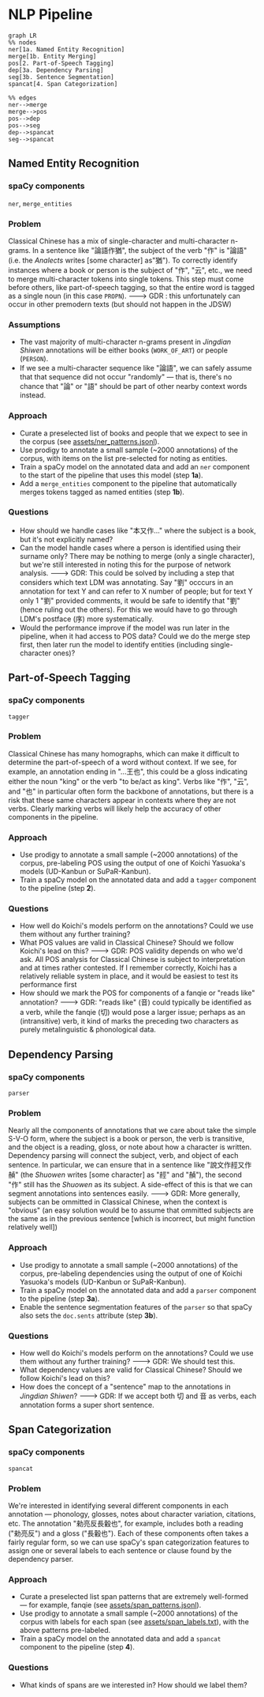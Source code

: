 # NLP Pipeline
```mermaid
graph LR
%% nodes
ner[1a. Named Entity Recognition]
merge[1b. Entity Merging]
pos[2. Part-of-Speech Tagging]
dep[3a. Dependency Parsing]
seg[3b. Sentence Segmentation]
spancat[4. Span Categorization]

%% edges
ner-->merge
merge-->pos
pos-->dep
pos-->seg
dep-->spancat
seg-->spancat
```
## Named Entity Recognition
### spaCy components
`ner`, `merge_entities`
### Problem
Classical Chinese has a mix of single-character and multi-character n-grams. In a sentence like "論語作猶", the subject of the verb "作" is "論語" (i.e. the _Analects_ writes [some character] as"猶"). To correctly identify instances where a book or person is the subject of "作", "云", etc., we need to merge multi-character tokens into single tokens. This step must come before others, like part-of-speech tagging, so that the entire word is tagged as a single noun (in this case `PROPN`).
---> GDR : this unfortunately can occur in other premodern texts (but should not happen in the JDSW)
### Assumptions
- The vast majority of multi-character n-grams present in _Jingdian Shiwen_ annotations will be either books (`WORK_OF_ART`) or people (`PERSON`).
- If we see a multi-character sequence like "論語", we can safely assume that that sequence did not occur "randomly" — that is, there's no chance that "論" or "語" should be part of other nearby context words instead.
### Approach
- Curate a preselected list of books and people that we expect to see in the corpus (see [assets/ner_patterns.jsonl](assets/ner_patterns.jsonl)).
- Use prodigy to annotate a small sample (~2000 annotations) of the corpus, with items on the list pre-selected for noting as entities.
- Train a spaCy model on the annotated data and add an `ner` component to the start of the pipeline that uses this model (step **1a**).
- Add a `merge_entities` component to the pipeline that automatically merges tokens tagged as named entities (step **1b**).
### Questions
- How should we handle cases like "本又作..." where the subject is a book, but it's not explicitly named?
- Can the model handle cases where a person is identified using their surname only? There may be nothing to merge (only a single character), but we're still interested in noting this for the purpose of network analysis.
---> GDR: This could be solved by including a step that considers which text LDM was annotating. Say "劉" occcurs in an annotation for text Y and can refer to X number of people; but for text Y only 1 "劉" provided comments, it would be safe to identify that "劉" (hence ruling out the others). For this we would have to go through LDM's postface (序) more systematically.
- Would the performance improve if the model was run later in the pipeline, when it had access to POS data? Could we do the merge step first, then later run the model to identify entities (including single-character ones)?
## Part-of-Speech Tagging
### spaCy components
`tagger`
### Problem
Classical Chinese has many homographs, which can make it difficult to determine the part-of-speech of a word without context. If we see, for example, an annotation ending in "...王也", this could be a gloss indicating either the noun "king" or the verb "to be/act as king". Verbs like "作", "云", and "也" in particular often form the backbone of annotations, but there is a risk that these same characters appear in contexts where they are not verbs. Clearly marking verbs will likely help the accuracy of other components in the pipeline.
### Approach
- Use prodigy to annotate a small sample (~2000 annotations) of the corpus, pre-labeling POS using the output of one of Koichi Yasuoka's models (UD-Kanbun or SuPaR-Kanbun).
- Train a spaCy model on the annotated data and add a `tagger` component to the pipeline (step **2**).
### Questions
- How well do Koichi's models perform on the annotations? Could we use them without any further training?
- What POS values are valid in Classical Chinese? Should we follow Koichi's lead on this?
---> GDR: POS validity depends on who we'd ask. All POS analysis for Classical Chinese is subject to interpretation and at times rather contested. If I remember correctly, Koichi has a relatively reliable system in place, and it would be easiest to test its performance first
- How should we mark the POS for components of a fanqie or "reads like" annotation?
---> GDR: "reads like" (音) could typically be identified as a verb, while the fanqie (切) would pose a larger issue; perhaps as an (intransitive) verb, it kind of marks the preceding two characters as purely metalinguistic & phonological data.
## Dependency Parsing
### spaCy components
`parser`
### Problem
Nearly all the components of annotations that we care about take the simple S-V-O form, where the subject is a book or person, the verb is transitive, and the object is a reading, gloss, or note about how a character is written. Dependency parsing will connect the subject, verb, and object of each sentence. In particular, we can ensure that in a sentence like "說文作䞓又作赬" (the _Shuowen_ writes [some character] as "䞓" and "赬"), the second "作" still has the _Shuowen_ as its subject. A side-effect of this is that we can segment annotations into sentences easily.
---> GDR: More generally, subjects can be ommitted in Classical Chinese, when the context is "obvious" (an easy solution would be to assume that ommitted subjects are the same as in the previous sentence [which is incorrect, but might function relatively well])
### Approach
- Use prodigy to annotate a small sample (~2000 annotations) of the corpus, pre-labeling dependencies using the output of one of Koichi Yasuoka's models (UD-Kanbun or SuPaR-Kanbun).
- Train a spaCy model on the annotated data and add a `parser` component to the pipeline (step **3a**).
- Enable the sentence segmentation features of the `parser` so that spaCy also sets the `doc.sents` attribute (step **3b**).
### Questions
- How well do Koichi's models perform on the annotations? Could we use them without any further training?
---> GDR: We should test this.
- What dependency values are valid for Classical Chinese? Should we follow Koichi's lead on this?
- How does the concept of a "sentence" map to the annotations in _Jingdian Shiwen_?
---> GDR: If we accept both 切 and 音 as verbs, each annotation forms a super short sentence.
## Span Categorization
### spaCy components
`spancat`
### Problem
We're interested in identifying several different components in each annotation — phonology, glosses, notes about character variation, citations, etc. The annotation "勑亮反長轂也", for example, includes both a reading ("勑亮反") and a gloss ("長轂也"). Each of these components often takes a fairly regular form, so we can use spaCy's span categorization features to assign one or several labels to each sentence or clause found by the dependency parser.
### Approach
- Curate a preselected list span patterns that are extremely well-formed — for example, fanqie (see [assets/span_patterns.jsonl](assets/span_patterns.jsonl)).
- Use prodigy to annotate a small sample (~2000 annotations) of the corpus with labels for each span (see [assets/span_labels.txt](assets/span_labels.txt)), with the above patterns pre-labeled.
- Train a spaCy model on the annotated data and add a `spancat` component to the pipeline (step **4**).
### Questions
- What kinds of spans are we interested in? How should we label them?
